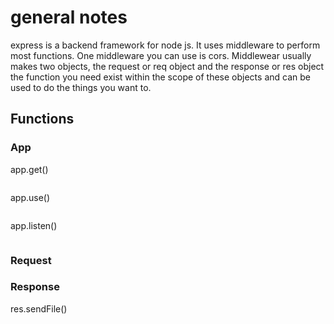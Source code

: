 # general notes

express is a backend framework for node js. It uses middleware to perform most functions. One middleware you can use is cors. Middlewear usually makes two objects, the request or req object and the response or res object the function you need exist within the scope of these objects and can be used to do the things you want to.

## Functions

### App

app.get()
```
```
app.use()
```
```
app.listen()
```
```
### Request


### Response

res.sendFile()

